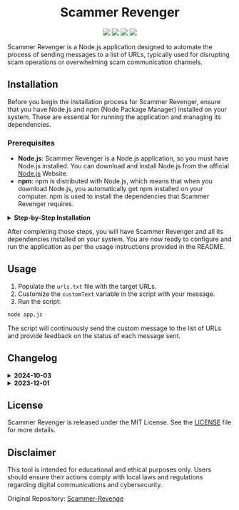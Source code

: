<h1 align="center">
   Scammer Revenger
</h1>

<p align="center">
  <img src="https://img.shields.io/github/forks/NatsumeAoii/Scammer-Revenger?style=flat-square">
  <img src="https://img.shields.io/github/license/NatsumeAoii/Scammer-Revenger?style=flat-square">
  <img src="https://img.shields.io/github/last-commit/NatsumeAoii/Scammer-Revenger?style=flat-square">
  <img src="https://img.shields.io/github/stars/NatsumeAoii/Scammer-Revenger?style=flat-square">
</p>

Scammer Revenger is a Node.js application designed to automate the process of sending messages to a list of URLs, typically used for disrupting scam operations or overwhelming scam communication channels.

## Installation

Before you begin the installation process for Scammer Revenger, ensure that you have Node.js and npm (Node Package Manager) installed on your system. These are essential for running the application and managing its dependencies.

### Prerequisites

- **Node.js**: Scammer Revenger is a Node.js application, so you must have Node.js installed. You can download and install Node.js from the official [Node.js](https://nodejs.org/) Website.
- **npm**: npm is distributed with Node.js, which means that when you download Node.js, you automatically get npm installed on your computer. npm is used to install the dependencies that Scammer Revenger requires.

<details>
  <summary><b>Step-by-Step Installation</b></summary>
  
  1. **Clone the Repository**: Use `git` to clone the Scammer Revenger repository to your local machine. If you don't have `git` installed, you can download it from [the Git website](https://git-scm.com/).
  
      Open your terminal (Command Prompt, PowerShell, Terminal, etc.) and run the following command:
  
      ```bash
      git clone https://github.com/NatsumeAoii/Scammer-Revenger.git
      ```
  
      This command creates a copy of the Scammer Revenger repository in a new folder called `Scammer-Revenger` on your computer.
  
  2. **Navigate to the Project Directory**: Change your current working directory to the `Scammer-Revenger` folder that was just created by the `git clone` command.
  
      ```bash
      cd Scammer-Revenger
      ```
  
  3. **Install Dependencies**: Run the `npm install` command to install all the necessary dependencies that are listed in the `package.json` file. These dependencies are required for Scammer Revenger to function properly.
  
      ```bash
      npm install
      ```
  
      This command reads the `package.json` file and installs all the dependencies specified there. It may take a few moments to complete.

</details>

After completing those steps, you will have Scammer Revenger and all its dependencies installed on your system. You are now ready to configure and run the application as per the usage instructions provided in the README.

## Usage

1. Populate the `urls.txt` file with the target URLs.
2. Customize the `customText` variable in the script with your message.
3. Run the script:

```bash
node app.js
```

The script will continuously send the custom message to the list of URLs and provide feedback on the status of each message sent.

## Changelog

<details>
  <summary><b>2024-10-03</b></summary>
  
  #### Added
  - Support for reading multiple URLs from a file.
  - Customizable message text.
  - Error handling and status reporting for each message sent.
  - Continuous operation with the ability to run indefinitely.
  
  #### Changed
  - Refactored code to use modern JavaScript async/await syntax.
  - Replaced single hardcoded URL with a dynamic list of URLs.
  - Improved error handling to provide more detailed feedback.
  
  #### Removed
  - Redundant calls to `sendMessage()` function.
</details>

<details>
  <summary><b>2023-12-01</b></summary>
  - Initial release with basic functionality to send a message to a single hardcoded URL using Telegram's API.
</details>

## License

Scammer Revenger is released under the MIT License. See the [LICENSE](https://github.com/NatsumeAoii/Scammer-Revenger?tab=MIT-1-ov-file#) file for more details.

## Disclaimer

This tool is intended for educational and ethical purposes only. Users should ensure their actions comply with local laws and regulations regarding digital communications and cybersecurity.

Original Repository: [Scammer-Revenge](https://github.com/malvinval/scammer-revenge)
